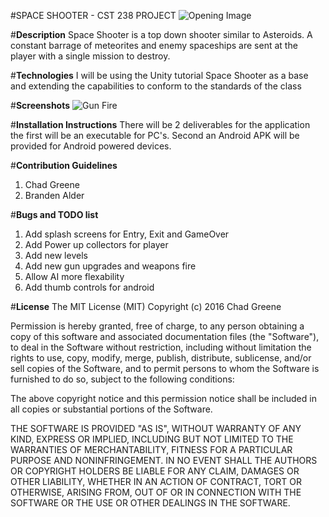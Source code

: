 #SPACE SHOOTER - CST 238 PROJECT
![Opening Image](https://github.com/chadgreene/CST328/blob/master/OpeningSeq.PNG)

#**Description**
Space Shooter is a top down shooter similar to Asteroids.  A constant barrage of meteorites and enemy spaceships are sent at the player with a single mission to destroy. 

#**Technologies**
I will be using the Unity tutorial Space Shooter as a base and extending the capabilities to conform to the standards of the class

#**Screenshots**
![Gun Fire](https://github.com/chadgreene/CST328/blob/master/guns.PNG)

#**Installation Instructions**
There will be 2 deliverables for the application the first will be an executable for PC's.  Second an Android APK will be provided for Android powered devices.

#**Contribution Guidelines**
1. Chad Greene
1. Branden Alder

#**Bugs and TODO list**
1. Add splash screens for Entry, Exit and GameOver
1. Add Power up collectors for player
1. Add new levels
1. Add new gun upgrades and weapons fire
1. Allow AI more flexability
1. Add thumb controls for android 

#**License**
The MIT License (MIT)
Copyright (c) 2016 Chad Greene

Permission is hereby granted, free of charge, to any person obtaining a copy of this software and associated documentation files (the "Software"), to deal in the Software without restriction, including without limitation the rights to use, copy, modify, merge, publish, distribute, sublicense, and/or sell copies of the Software, and to permit persons to whom the Software is furnished to do so, subject to the following conditions:

The above copyright notice and this permission notice shall be included in all copies or substantial portions of the Software.

THE SOFTWARE IS PROVIDED "AS IS", WITHOUT WARRANTY OF ANY KIND, EXPRESS OR IMPLIED, INCLUDING BUT NOT LIMITED TO THE WARRANTIES OF MERCHANTABILITY, FITNESS FOR A PARTICULAR PURPOSE AND NONINFRINGEMENT. IN NO EVENT SHALL THE AUTHORS OR COPYRIGHT HOLDERS BE LIABLE FOR ANY CLAIM, DAMAGES OR OTHER LIABILITY, WHETHER IN AN ACTION OF CONTRACT, TORT OR OTHERWISE, ARISING FROM, OUT OF OR IN CONNECTION WITH THE SOFTWARE OR THE USE OR OTHER DEALINGS IN THE SOFTWARE.
